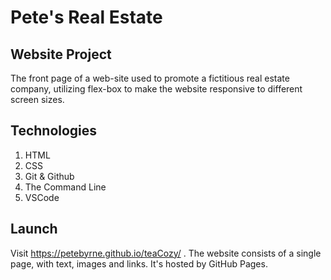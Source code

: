 # Pete's Real Estate

## Website Project

The front page of a web-site used to promote a fictitious real estate company, utilizing flex-box to make the website responsive to different screen sizes.

## Technologies

1. HTML
2. CSS
3. Git & Github
4. The Command Line
5. VSCode

## Launch

Visit https://petebyrne.github.io/teaCozy/ . The website consists of a single page, with text, images and links. It's hosted by GitHub Pages.
